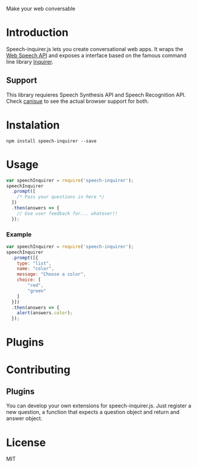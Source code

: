 Make your web conversable

# Introduction

Speech-inquirer.js lets you create conversational web apps. It wraps the 
[Web Speech API](https://dvcs.w3.org/hg/speech-api/raw-file/9a0075d25326/speechapi.html) and exposes a interface based
 on the famous command line library [Inquirer](https://github.com/SBoudrias/Inquirer.js). 

## Support

This library requieres Speech Synthesis API and Speech Recognition API. Check [canisue](https://caniuse.com/#search=speech) to see the actual browser support for both.

# Instalation


```shell
npm install speech-inquirer --save
```

# Usage

```js
var speechInquirer = require('speech-inquirer');
speechInquirer
  .prompt([
    /* Pass your questions in here */
  ])
  .then(answers => {
    // Use user feedback for... whatever!!
  });
```

### Example
```js
var speechInquirer = require('speech-inquirer');
speechInquirer
  .prompt([{
	type: "list",
	name: "color",
	message: "Choose a color",
	choice: [
		"red",
		"green"
	]	
  }])
  .then(answers => {
    alert(answers.color);
  });
```

# Plugins

# Contributing

## Plugins

You can develop your own extensions for speech-inquirer.js. Just register a new question, a function that expects a 
question object and return and answer object.

# License

MIT